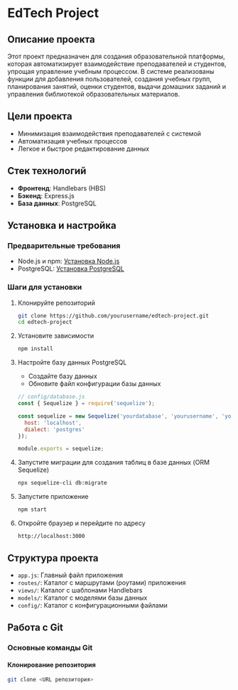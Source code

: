 # EdTech Project

## Описание проекта
Этот проект предназначен для создания образовательной платформы, которая автоматизирует взаимодействие преподавателей и студентов, упрощая управление учебным процессом. В системе реализованы функции для добавления пользователей, создания учебных групп, планирования занятий, оценки студентов, выдачи домашних заданий и управления библиотекой образовательных материалов.

## Цели проекта
- Минимизация взаимодействия преподавателей с системой
- Автоматизация учебных процессов
- Легкое и быстрое редактирование данных

## Стек технологий
- **Фронтенд**: Handlebars (HBS)
- **Бэкенд**: Express.js
- **База данных**: PostgreSQL

## Установка и настройка

### Предварительные требования
- Node.js и npm: [Установка Node.js](https://nodejs.org/)
- PostgreSQL: [Установка PostgreSQL](https://www.postgresql.org/download/)

### Шаги для установки
1. Клонируйте репозиторий
    ```sh
    git clone https://github.com/yourusername/edtech-project.git
    cd edtech-project
    ```

2. Установите зависимости
    ```sh
    npm install
    ```

3. Настройте базу данных PostgreSQL
    - Создайте базу данных
    - Обновите файл конфигурации базы данных

    ```js
    // config/database.js
    const { Sequelize } = require('sequelize');

    const sequelize = new Sequelize('yourdatabase', 'yourusername', 'yourpassword', {
      host: 'localhost',
      dialect: 'postgres'
    });

    module.exports = sequelize;
    ```

4. Запустите миграции для создания таблиц в базе данных (ORM Sequelize)
    ```sh
    npx sequelize-cli db:migrate
    ```

5. Запустите приложение
    ```sh
    npm start
    ```

6. Откройте браузер и перейдите по адресу
    ```
    http://localhost:3000
    ```

## Структура проекта
- `app.js`: Главный файл приложения
- `routes/`: Каталог с маршрутами (роутами) приложения
- `views/`: Каталог с шаблонами Handlebars
- `models/`: Каталог с моделями базы данных
- `config/`: Каталог с конфигурационными файлами

## Работа с Git
### Основные команды Git

#### Клонирование репозитория
```sh
git clone <URL репозитория>



